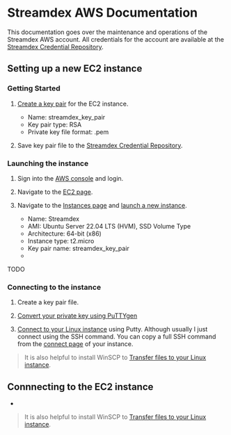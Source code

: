 # Streamdex AWS Documentation

This documentation goes over the maintenance and operations of the Streamdex AWS account. All credentials for the account are available at the [Streamdex Credential Repository][1].

## Setting up a new EC2 instance

### Getting Started

1. [Create a key pair][10] for the EC2 instance.

   - Name: streamdex_key_pair
   - Key pair type: RSA
   - Private key file format: .pem

2. Save key pair file to the [Streamdex Credential Repository][1].

### Launching the instance

1. Sign into the [AWS console][2] and login.

2. Navigate to the [EC2 page][3].

3. Navigate to the [Instances page][4] and [launch a new instance][5].

   - Name: Streamdex
   - AMI: Ubuntu Server 22.04 LTS (HVM), SSD Volume Type
   - Architecture: 64-bit (x86)
   - Instance type: t2.micro
   - Key pair name: streamdex_key_pair
   - 

TODO

### Connecting to the instance

1. Create a key pair file.

2. [Convert your private key using PuTTYgen][6]

3. [Connect to your Linux instance][7] using Putty. Although usually I just connect using the SSH command. You can copy a full SSH command from the [connect page][8] of your instance.

> It is also helpful to install WinSCP to [Transfer files to your Linux instance][9].

## Connnecting to the EC2 instance

- 

> It is also helpful to install WinSCP to [Transfer files to your Linux instance][9].

[1]: https://github.com/lalewis7/streamdex-cred
[2]: https://aws.amazon.com/
[3]: https://us-east-1.console.aws.amazon.com/ec2/home
[4]: https://us-east-1.console.aws.amazon.com/ec2/home?region=us-east-1#Instances:
[5]: https://us-east-1.console.aws.amazon.com/ec2/home?region=us-east-1#LaunchInstances:
[6]: https://docs.aws.amazon.com/AWSEC2/latest/UserGuide/putty.html#putty-private-key
[7]: https://docs.aws.amazon.com/AWSEC2/latest/UserGuide/putty.html#putty-ssh
[8]: https://us-east-1.console.aws.amazon.com/ec2/home?region=us-east-1#ConnectToInstance:instanceId=i-07ff11e7a5a5c86e4
[9]: https://docs.aws.amazon.com/AWSEC2/latest/UserGuide/putty.html#Transfer_WinSCP
[10]: https://docs.aws.amazon.com/AWSEC2/latest/UserGuide/create-key-pairs.html